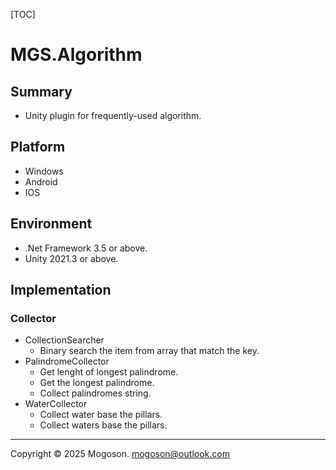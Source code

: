[TOC]

# MGS.Algorithm

## Summary

- Unity plugin for frequently-used algorithm.

## Platform

- Windows
- Android
- IOS

## Environment

- .Net Framework 3.5 or above.
- Unity 2021.3 or above.

## Implementation

### Collector

- CollectionSearcher
  - Binary search the item from array that match the key.
- PalindromeCollector
  - Get lenght of longest palindrome.
  - Get the longest palindrome.
  - Collect palindromes string.
- WaterCollector
  - Collect water base the pillars.
  - Collect waters base the pillars.

------

Copyright © 2025 Mogoson.	mogoson@outlook.com